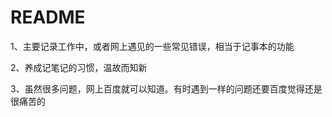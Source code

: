 # README


1、主要记录工作中，或者网上遇见的一些常见错误，相当于记事本的功能

2、养成记笔记的习惯，温故而知新

3、虽然很多问题，网上百度就可以知道。有时遇到一样的问题还要百度觉得还是很痛苦的